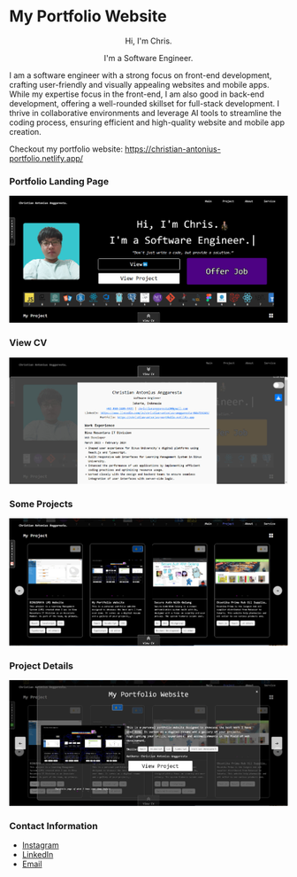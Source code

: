 # My Portfolio Website
<div align="center">
  <p>Hi, I'm Chris.</p>
  <p>I'm a Software Engineer.</p>
</div>

I am a software engineer with a strong focus on front-end development, crafting user-friendly and visually appealing websites and mobile apps. While my expertise focus in the front-end, I am also good in back-end development, offering a well-rounded skillset for full-stack development. I thrive in collaborative environments and leverage AI tools to streamline the coding process, ensuring efficient and high-quality website and mobile app creation.

Checkout my portfolio website: https://christian-antonius-portfolio.netlify.app/

### Portfolio Landing Page
![Portfolio Landing Page](https://github.com/chrisprojs/My-Portfolio-Website/blob/main/src/pages/portfolio/portfolio-image/My%20Portfolio%20Website/1.jpg)

### View CV
![View CV](https://github.com/chrisprojs/My-Portfolio-Website/blob/main/src/pages/portfolio/portfolio-image/My%20Portfolio%20Website/2.jpg)

### Some Projects
![Some Projects](https://github.com/chrisprojs/My-Portfolio-Website/blob/main/src/pages/portfolio/portfolio-image/My%20Portfolio%20Website/3.jpg)

### Project Details
![Project Details](https://github.com/chrisprojs/My-Portfolio-Website/blob/main/src/pages/portfolio/portfolio-image/My%20Portfolio%20Website/4.jpg)

### Contact Information
- [Instagram](https://www.instagram.com/chris88xyz/)
- [LinkedIn](https://www.linkedin.com/in/christian-antonius-anggaresta-84b715243/)
- [Email](mailto:christiananggaresta20@gmail.com)
